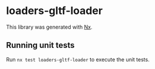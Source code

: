 # loaders-gltf-loader

This library was generated with [Nx](https://nx.dev).

## Running unit tests

Run `nx test loaders-gltf-loader` to execute the unit tests.
